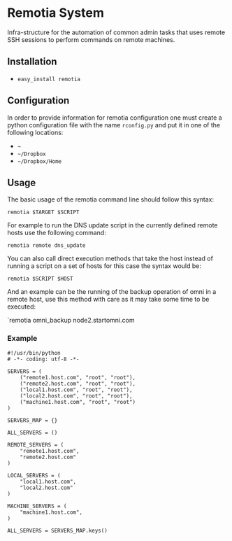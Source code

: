 # Remotia System

Infra-structure for the automation of common admin tasks that uses remote SSH sessions
to perform commands on remote machines.

## Installation

* `easy_install remotia`

## Configuration

In order to provide information for remotia configuration one must create a python
configuration file with the name `rconfig.py` and put it in one of the following
locations:

* `~`
* `~/Dropbox`
* `~/Dropbox/Home`

## Usage

The basic usage of the remotia command line should follow this syntax:

`remotia $TARGET $SCRIPT`

For example to run the DNS update script in the currently defined remote hosts use
the following command:

`remotia remote dns_update`

You can also call direct execution methods that take the host instead of running
a script on a set of hosts for this case the syntax would be:

`remotia $SCRIPT $HOST`

And an example can be the running of the backup operation of omni in a remote host,
use this method with care as it may take some time to be executed:

`remotia omni_backup node2.startomni.com

### Example

	#!/usr/bin/python
	# -*- coding: utf-8 -*-
	
	SERVERS = (
	    ("remote1.host.com", "root", "root"),
	    ("remote2.host.com", "root", "root"),
	    ("local1.host.com", "root", "root"),
	    ("local2.host.com", "root", "root"),
	    ("machine1.host.com", "root", "root")
	)
	
	SERVERS_MAP = {}
	
	ALL_SERVERS = ()
	
	REMOTE_SERVERS = (
	    "remote1.host.com",
	    "remote2.host.com"
	)
	
	LOCAL_SERVERS = (
	    "local1.host.com",
	    "local2.host.com"
	)
	
	MACHINE_SERVERS = (
	    "machine1.host.com",
	)
	
	ALL_SERVERS = SERVERS_MAP.keys()
